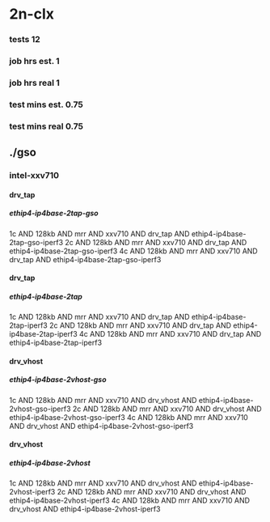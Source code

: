 # 2n-clx
### tests 12
### job hrs est. 1
### job hrs real 1
### test mins est. 0.75
### test mins real 0.75
## ./gso
### intel-xxv710
#### drv_tap
##### ethip4-ip4base-2tap-gso
1c AND 128kb AND mrr AND xxv710 AND drv_tap AND ethip4-ip4base-2tap-gso-iperf3
2c AND 128kb AND mrr AND xxv710 AND drv_tap AND ethip4-ip4base-2tap-gso-iperf3
4c AND 128kb AND mrr AND xxv710 AND drv_tap AND ethip4-ip4base-2tap-gso-iperf3
#### drv_tap
##### ethip4-ip4base-2tap
1c AND 128kb AND mrr AND xxv710 AND drv_tap AND ethip4-ip4base-2tap-iperf3
2c AND 128kb AND mrr AND xxv710 AND drv_tap AND ethip4-ip4base-2tap-iperf3
4c AND 128kb AND mrr AND xxv710 AND drv_tap AND ethip4-ip4base-2tap-iperf3
#### drv_vhost
##### ethip4-ip4base-2vhost-gso
1c AND 128kb AND mrr AND xxv710 AND drv_vhost AND ethip4-ip4base-2vhost-gso-iperf3
2c AND 128kb AND mrr AND xxv710 AND drv_vhost AND ethip4-ip4base-2vhost-gso-iperf3
4c AND 128kb AND mrr AND xxv710 AND drv_vhost AND ethip4-ip4base-2vhost-gso-iperf3
#### drv_vhost
##### ethip4-ip4base-2vhost
1c AND 128kb AND mrr AND xxv710 AND drv_vhost AND ethip4-ip4base-2vhost-iperf3
2c AND 128kb AND mrr AND xxv710 AND drv_vhost AND ethip4-ip4base-2vhost-iperf3
4c AND 128kb AND mrr AND xxv710 AND drv_vhost AND ethip4-ip4base-2vhost-iperf3
